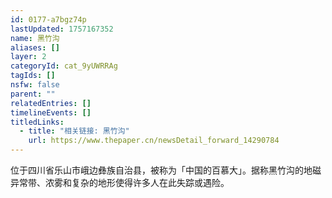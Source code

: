 ```yaml
---
id: 0177-a7bgz74p
lastUpdated: 1757167352
name: 黑竹沟
aliases: []
layer: 2
categoryId: cat_9yUWRRAg
tagIds: []
nsfw: false
parent: ""
relatedEntries: []
timelineEvents: []
titledLinks:
  - title: "相关链接: 黑竹沟"
    url: https://www.thepaper.cn/newsDetail_forward_14290784
---
```


位于四川省乐山市峨边彝族自治县，被称为「中国的百慕大」。据称黑竹沟的地磁异常带、浓雾和复杂的地形使得许多人在此失踪或遇险。